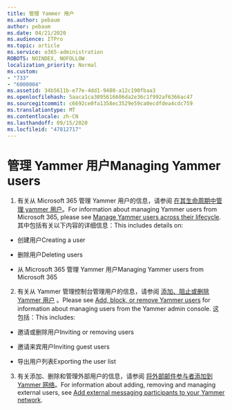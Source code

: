 ```yaml
---
title: 管理 Yammer 用户
ms.author: pebaum
author: pebaum
ms.date: 04/21/2020
ms.audience: ITPro
ms.topic: article
ms.service: o365-administration
ROBOTS: NOINDEX, NOFOLLOW
localization_priority: Normal
ms.custom:
- "733"
- "6000004"
ms.assetid: 34b5611b-e77e-4dd1-9480-a12c190fbaa3
ms.openlocfilehash: 5aaca1ca3095616606da2e36c1f992af6366ac47
ms.sourcegitcommit: c6692ce0fa1358ec3529e59ca0ecdfdea4cdc759
ms.translationtype: MT
ms.contentlocale: zh-CN
ms.lasthandoff: 09/15/2020
ms.locfileid: "47812717"
---
```

# <a name="managing-yammer-users"></a><span data-ttu-id="f8b78-102">管理 Yammer 用户</span><span class="sxs-lookup"><span data-stu-id="f8b78-102">Managing Yammer users</span></span>

1. <span data-ttu-id="f8b78-103">有关从 Microsoft 365 管理 Yammer 用户的信息，请参阅 [在其生命周期中管理 yammer 用户](https://docs.microsoft.com/yammer/manage-yammer-users/manage-users-across-their-lifecycle)。</span><span class="sxs-lookup"><span data-stu-id="f8b78-103">For information about managing Yammer users from Microsoft 365, please see [Manage Yammer users across their lifecycle](https://docs.microsoft.com/yammer/manage-yammer-users/manage-users-across-their-lifecycle).</span></span> <span data-ttu-id="f8b78-104">其中包括有关以下内容的详细信息：</span><span class="sxs-lookup"><span data-stu-id="f8b78-104">This includes details on:</span></span>

  - <span data-ttu-id="f8b78-105">创建用户</span><span class="sxs-lookup"><span data-stu-id="f8b78-105">Creating a user</span></span>

  - <span data-ttu-id="f8b78-106">删除用户</span><span class="sxs-lookup"><span data-stu-id="f8b78-106">Deleting users</span></span>

  - <span data-ttu-id="f8b78-107">从 Microsoft 365 管理 Yammer 用户</span><span class="sxs-lookup"><span data-stu-id="f8b78-107">Managing Yammer users from Microsoft 365</span></span>

2. <span data-ttu-id="f8b78-108">有关从 Yammer 管理控制台管理用户的信息，请参阅 [添加、阻止或删除 Yammer 用户](https://alchemyportal.azurewebsites.net/Rule/ManageYammer%20users%20across%20their%20lifecycle%20from%20Office%20365) 。</span><span class="sxs-lookup"><span data-stu-id="f8b78-108">Please see [Add, block, or remove Yammer users](https://alchemyportal.azurewebsites.net/Rule/ManageYammer%20users%20across%20their%20lifecycle%20from%20Office%20365) for information about managing users from the Yammer admin console.</span></span> <span data-ttu-id="f8b78-109">这包括：</span><span class="sxs-lookup"><span data-stu-id="f8b78-109">This includes:</span></span>

  - <span data-ttu-id="f8b78-110">邀请或删除用户</span><span class="sxs-lookup"><span data-stu-id="f8b78-110">Inviting or removing users</span></span>

  - <span data-ttu-id="f8b78-111">邀请来宾用户</span><span class="sxs-lookup"><span data-stu-id="f8b78-111">Inviting guest users</span></span>

  - <span data-ttu-id="f8b78-112">导出用户列表</span><span class="sxs-lookup"><span data-stu-id="f8b78-112">Exporting the user list</span></span>

3. <span data-ttu-id="f8b78-113">有关添加、删除和管理外部用户的信息，请参阅 [将外部邮件参与者添加到 Yammer 网络](https://docs.microsoft.com/yammer/work-with-external-users/add-external-participants)。</span><span class="sxs-lookup"><span data-stu-id="f8b78-113">For information about adding, removing and managing external users, see [Add external messaging participants to your Yammer network](https://docs.microsoft.com/yammer/work-with-external-users/add-external-participants).</span></span>
